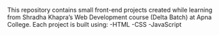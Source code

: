 This repository contains small front-end projects created while learning from Shradha Khapra’s Web Development course (Delta Batch) at Apna College.
Each project is built using:
-HTML
-CSS
-JavaScript
